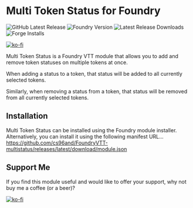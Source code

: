# Multi Token Status for Foundry

![GitHub Latest Release](https://img.shields.io/github/release/cs96and/FoundryVTT-multistatus?style=for-the-badge)
![Foundry Version](https://img.shields.io/badge/dynamic/json?label=Foundry%20Version&prefix=v&query=%24.compatibility.verified&url=https%3A%2F%2Fraw.githubusercontent.com%2Fcs96and%2FFoundryVTT-multistatus%2Fmaster%2Fmodule.json&style=for-the-badge)
![Latest Release Downloads](https://img.shields.io/github/downloads/cs96and/FoundryVTT-multistatus/latest/total?style=for-the-badge)
![Forge Installs](https://img.shields.io/badge/dynamic/json?label=Forge%20Installs&query=package.installs&suffix=%25&url=https%3A%2F%2Fforge-vtt.com%2Fapi%2Fbazaar%2Fpackage%2Fmultistatus&colorB=4aa94a&style=for-the-badge)

[![ko-fi](https://ko-fi.com/img/githubbutton_sm.svg)](https://ko-fi.com/C0C057N35)

Multi Token Status is a Foundry VTT module that allows you to add and remove token statuses on multiple tokens at once.

When adding a status to a token, that status will be added to all currently selected tokens.

Similarly, when removing a status from a token, that status will be removed from all currently selected tokens.

## Installation
Multi Token Status can be installed using the Foundry module installer.  Alternatively, you can install it using the following manifest URL...<br>
https://github.com/cs96and/FoundryVTT-multistatus/releases/latest/download/module.json

## Support Me
If you find this module useful and would like to offer your support, why not buy me a coffee (or a beer)?

[![ko-fi](https://ko-fi.com/img/githubbutton_sm.svg)](https://ko-fi.com/C0C057N35)
